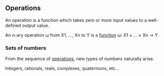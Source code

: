 ## Operations

An operation is a function which takes zero or more input values to a well-defined output value.

An n-ary operation ω from X1, …, Xn to Y is a [function](function) ω: X1 × … × Xn → Y.

### Sets of numbers

From the sequence of [operations](operations), new types of numbers naturally arise.

Integers, rationals, reals, complexes, quaternions, etc...